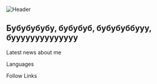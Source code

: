 ![Header](https://github.com/user-attachments/assets/315dcd1a-059d-40f7-af52-14b871a6389c)

## Бубубубубу, бубубуб, бубубуббууу, буууууууууууууу

Latest news about me

Languages

Follow Links 
